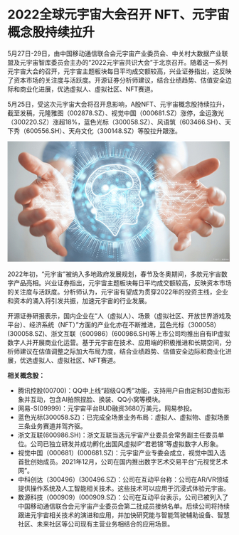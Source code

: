 # 2022全球元宇宙大会召开 NFT、元宇宙概念股持续拉升


5月27日-29日，由中国移动通信联合会元宇宙产业委员会、中关村大数据产业联盟及元宇宙智库委员会主办的“2022元宇宙共识大会”于北京召开。随着这一系列元宇宙大会的召开，元宇宙主题板块每日平均成交额较高，兴业证券指出，这反映了资本市场的关注度与活跃度。开源证券分析师建议，结合业绩趋势、估值安全边际和商业化进展，优选虚拟人、虚拟社区、NFT赛道。

5月25日，受这次元宇宙大会将召开息影响，A股NFT、元宇宙概念股持续拉升，截至发稿，元隆雅图（002878.SZ）、视觉中国（000681.SZ）涨停，金运激光（300220.SZ）涨超18%，蓝色光标（300058.SZ）、风语筑（603466.SH）、天下秀（600556.SH）、天舟文化（300148.SZ）等股拉升跟涨。

![配图一](72fc199418c90242aaa1cc11226bd471.jpg)

2022年初，“元宇宙”被纳入多地政府发展规划，春节及冬奥期间，多款元宇宙数字产品亮相。兴业证券指出，元宇宙主题板块每日平均成交额较高，反映资本市场的关注度与活跃度。分析师认为，元宇宙有望成为贯穿2022年的投资主线，企业和资本的涌入将引发共振，加速元宇宙的行业发展。

开源证券研报表示，国内企业在“人（虚拟人）、场景（虚拟社区、开放世界游戏及平台）、经济系统（NFT）”方面的产业化亦在不断推进，蓝色光标（300058）(300058.SZ)、浙文互联（600986）(600986.SH)等上市公司均推出自有IP虚拟数字人并开展商业化运营。基于元宇宙在技术、应用端的积极推进和长期空间，分析师建议在估值调整之际加大布局力度，结合业绩趋势、估值安全边际和商业化进展，优选虚拟人、虚拟社区、NFT赛道。

**相关概念股：**

- 腾讯控股(00700)：QQ中上线“超级QQ秀”功能，支持用户自由定制3D虚拟形象并互动，包含AI拍照捏脸、换装、QQ小窝等模块。
- 网易-S(09999)：元宇宙平台BUD融资3680万美元，网易参投。
- 蓝色光标(300058.SZ)：已完成全场景业务布局：虚拟人、虚拟物、虚拟场景三条业务赛道并驾齐驱。
- 浙文互联(600986.SH)：浙文互联当选元宇宙产业委员会常务副主任委员单位。公司已独立研发并成功孵化出国风虚拟IP“君若锦”等虚拟数字人形象。
- 视觉中国（000681）(000681.SZ)：元宇宙产业专委会成立，视觉中国入选首批创始成员。2021年12月，公司在国内推出数字艺术交易平台“元视觉艺术网”。
- 中科创达（300496）(300496.SZ)：公司在互动平台称：公司在AR/VR领域提供操作系统及人工智能相关技术。这些技术可以应用于沉浸式体验元宇宙。
- 数源科技（000909）(000909.SZ)：公司在互动平台表示，公司已被列入了中国移动通信联合会元宇宙产业委员会第二批成员接纳名单。后续公司将持续跟进元宇宙相关技术的演进和应用，并加快研究能与智能驾驶辅助设备、智慧社区、未来社区等公司现有主营业务相结合的应用场景。
